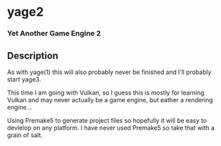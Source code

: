 # yage2
### Yet Another Game Engine 2

## Description

As with yage(1) this will also probably never be finished and I'll probably start yage3. 

This time I am going with Vulkan, so I guess this is mostly for learning Vulkan and may never actually be a game engine, but eather a rendering engine...

Using Premake5 to generate project files so hopefully it will be easy to devlelop on any platform. I have never used Premake5 so take that with a grain of salt. 
